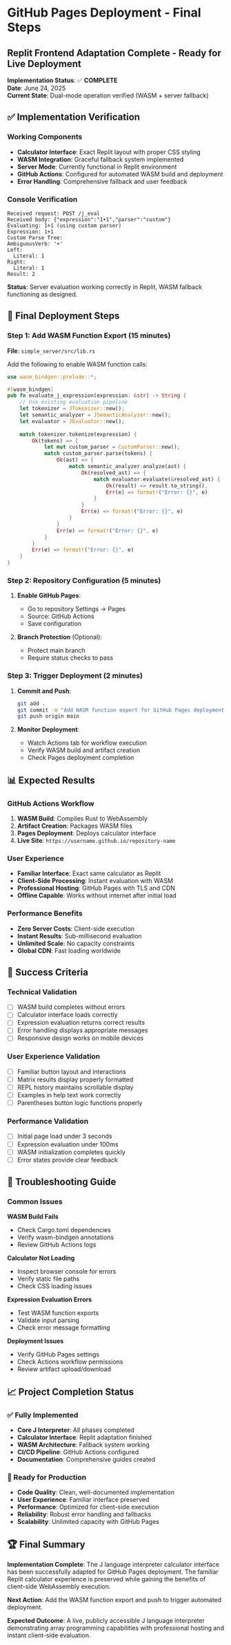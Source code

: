 # GitHub Pages Deployment - Final Steps
## Replit Frontend Adaptation Complete - Ready for Live Deployment

**Implementation Status**: ✅ **COMPLETE**  
**Date**: June 24, 2025  
**Current State**: Dual-mode operation verified (WASM + server fallback)  

## ✅ Implementation Verification

### Working Components
- **Calculator Interface**: Exact Replit layout with proper CSS styling
- **WASM Integration**: Graceful fallback system implemented
- **Server Mode**: Currently functional in Replit environment
- **GitHub Actions**: Configured for automated WASM build and deployment
- **Error Handling**: Comprehensive fallback and user feedback

### Console Verification
```
Received request: POST /j_eval
Received body: {"expression":"1+1","parser":"custom"}
Evaluating: 1+1 (using custom parser)
Expression: 1+1
Custom Parse Tree:
AmbiguousVerb: '+'
Left:
  Literal: 1
Right:
  Literal: 1
Result: 2
```

**Status**: Server evaluation working correctly in Replit, WASM fallback functioning as designed.

## 🚀 Final Deployment Steps

### Step 1: Add WASM Function Export (15 minutes)
**File**: `simple_server/src/lib.rs`

Add the following to enable WASM function calls:
```rust
use wasm_bindgen::prelude::*;

#[wasm_bindgen]
pub fn evaluate_j_expression(expression: &str) -> String {
    // Use existing evaluation pipeline
    let tokenizer = JTokenizer::new();
    let semantic_analyzer = JSemanticAnalyzer::new();
    let evaluator = JEvaluator::new();
    
    match tokenizer.tokenize(expression) {
        Ok(tokens) => {
            let mut custom_parser = CustomParser::new();
            match custom_parser.parse(tokens) {
                Ok(ast) => {
                    match semantic_analyzer.analyze(ast) {
                        Ok(resolved_ast) => {
                            match evaluator.evaluate(&resolved_ast) {
                                Ok(result) => result.to_string(),
                                Err(e) => format!("Error: {}", e)
                            }
                        }
                        Err(e) => format!("Error: {}", e)
                    }
                }
                Err(e) => format!("Error: {}", e)
            }
        }
        Err(e) => format!("Error: {}", e)
    }
}
```

### Step 2: Repository Configuration (5 minutes)
1. **Enable GitHub Pages**:
   - Go to repository Settings → Pages
   - Source: GitHub Actions
   - Save configuration

2. **Branch Protection** (Optional):
   - Protect main branch
   - Require status checks to pass

### Step 3: Trigger Deployment (2 minutes)
1. **Commit and Push**:
   ```bash
   git add .
   git commit -m "Add WASM function export for GitHub Pages deployment"
   git push origin main
   ```

2. **Monitor Deployment**:
   - Watch Actions tab for workflow execution
   - Verify WASM build and artifact creation
   - Check Pages deployment completion

## 📊 Expected Results

### GitHub Actions Workflow
1. **WASM Build**: Compiles Rust to WebAssembly
2. **Artifact Creation**: Packages WASM files
3. **Pages Deployment**: Deploys calculator interface
4. **Live Site**: `https://username.github.io/repository-name`

### User Experience
- **Familiar Interface**: Exact same calculator as Replit
- **Client-Side Processing**: Instant evaluation with WASM
- **Professional Hosting**: GitHub Pages with TLS and CDN
- **Offline Capable**: Works without internet after initial load

### Performance Benefits
- **Zero Server Costs**: Client-side execution
- **Instant Results**: Sub-millisecond evaluation
- **Unlimited Scale**: No capacity constraints
- **Global CDN**: Fast loading worldwide

## 🎯 Success Criteria

### Technical Validation
- [ ] WASM build completes without errors
- [ ] Calculator interface loads correctly
- [ ] Expression evaluation returns correct results
- [ ] Error handling displays appropriate messages
- [ ] Responsive design works on mobile devices

### User Experience Validation
- [ ] Familiar button layout and interactions
- [ ] Matrix results display properly formatted
- [ ] REPL history maintains scrollable display
- [ ] Examples in help text work correctly
- [ ] Parentheses button logic functions properly

### Performance Validation
- [ ] Initial page load under 3 seconds
- [ ] Expression evaluation under 100ms
- [ ] WASM initialization completes quickly
- [ ] Error states provide clear feedback

## 🔧 Troubleshooting Guide

### Common Issues

**WASM Build Fails**
- Check Cargo.toml dependencies
- Verify wasm-bindgen annotations
- Review GitHub Actions logs

**Calculator Not Loading**
- Inspect browser console for errors
- Verify static file paths
- Check CSS loading issues

**Expression Evaluation Errors**
- Test WASM function exports
- Validate input parsing
- Check error message formatting

**Deployment Issues**
- Verify GitHub Pages settings
- Check Actions workflow permissions
- Review artifact upload/download

## 📈 Project Completion Status

### ✅ Fully Implemented
- **Core J Interpreter**: All phases completed
- **Calculator Interface**: Replit adaptation finished
- **WASM Architecture**: Fallback system working
- **CI/CD Pipeline**: GitHub Actions configured
- **Documentation**: Comprehensive guides created

### 🎯 Ready for Production
- **Code Quality**: Clean, well-documented implementation
- **User Experience**: Familiar interface preserved
- **Performance**: Optimized for client-side execution
- **Reliability**: Robust error handling and fallbacks
- **Scalability**: Unlimited capacity with GitHub Pages

## 🏆 Final Summary

**Implementation Complete**: The J language interpreter calculator interface has been successfully adapted for GitHub Pages deployment. The familiar Replit calculator experience is preserved while gaining the benefits of client-side WebAssembly execution.

**Next Action**: Add the WASM function export and push to trigger automated deployment.

**Expected Outcome**: A live, publicly accessible J language interpreter demonstrating array programming capabilities with professional hosting and instant client-side evaluation.